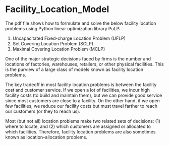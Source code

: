 # Facility_Location_Model

The pdf file shows how to formulate and solve the below facility location problems using Python linear optimization library PuLP:

1) Uncapacitated Fixed-charge Location Problem (UFLP)
2) Set Covering Location Problem (SCLP)
3) Maximal Covering Location Problem (MCLP)

One of the major strategic decisions faced by firms is the number and locations of factories, warehouses, retailers, or other physical facilities. This is the purview of a large class of models known as facility location problems. 

The key tradeoff in most facility location problems is between the facility cost and customer service. If we open a lot of facilities, we incur high facility costs (to build and maintain them), but we can provide good service since most customers are close to a facility. On the other hand, if we open few facilities, we reduce our facility costs but must travel farther to reach our customers (or they to reach us). 

Most (but not all) location problems make two related sets of decisions: (1) where to locate, and (2) which customers are assigned or allocated to which facilities. Therefore, facility location problems are also sometimes known as location–allocation problems.
